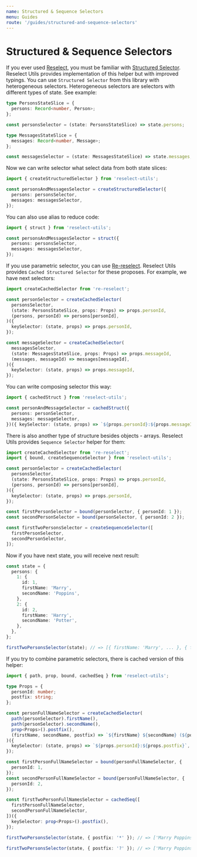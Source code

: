 ```yaml
---
name: Structured & Sequence Selectors
menu: Guides
route: '/guides/structured-and-sequence-selectors'
---
```


# Structured & Sequence Selectors

If you ever used [Reselect](https://github.com/reduxjs/reselect), you must be familiar with [Structured Selector](https://github.com/reduxjs/reselect#createstructuredselectorinputselectors-selectorcreator--createselector). Reselect Utils provides implementation of this helper but with improved typings. You can use `Structured Selector` from this library with heterogeneous selectors. Heterogeneous selectors are selectors with different types of state. See example:

```typescript
type PersonsStateSlice = {
  persons: Record<number, Person>;
};

const personsSelector = (state: PersonsStateSlice) => state.persons;

type MessagesStateSlice = {
  messages: Record<number, Message>;
};

const messagesSelector = (state: MessagesStateSlice) => state.messages;
```

Now we can write selector what select data from both state slices:

```typescript
import { createStructuredSelector } from 'reselect-utils';

const personsAndMessagesSelector = createStructuredSelector({
  persons: personsSelector,
  messages: messagesSelector,
});
```

You can also use alias to reduce code:

```typescript
import { struct } from 'reselect-utils';

const personsAndMessagesSelector = struct({
  persons: personsSelector,
  messages: messagesSelector,
});
```

If you use parametric selector, you can use [Re-reselect](https://github.com/toomuchdesign/re-reselect). Reselect Utils provides `Cached Structured Selector` for these proposes. For example, we have next selectors:

```typescript
import createCachedSelector from 're-reselect';

const personSelector = createCachedSelector(
  personsSelector,
  (state: PersonsStateSlice, props: Props) => props.personId,
  (persons, personId) => persons[personId],
)({
  keySelector: (state, props) => props.personId,
});

const messageSelector = createCachedSelector(
  messagesSelector,
  (state: MessagesStateSlice, props: Props) => props.messageId,
  (messages, messageId) => messages[messageId],
)({
  keySelector: (state, props) => props.messageId,
});
```

You can write composing selector this way:

```typescript
import { cachedStruct } from 'reselect-utils';

const personAndMessageSelector = cachedStruct({
  persons: personSelector,
  messages: messageSelector,
})({ keySelector: (state, props) => `${props.personId}:${props.messageId}` });
```

There is also another type of structure besides objects - arrays. Reselect Utils provides `Sequence Selector` helper for them:

```typescript
import createCachedSelector from 're-reselect';
import { bound, createSequenceSelector } from 'reselect-utils';

const personSelector = createCachedSelector(
  personsSelector,
  (state: PersonsStateSlice, props: Props) => props.personId,
  (persons, personId) => persons[personId],
)({
  keySelector: (state, props) => props.personId,
});

const firstPersonSelector = bound(personSelector, { personId: 1 });
const secondPersonSelector = bound(personSelector, { personId: 2 });

const firstTwoPersonsSelector = createSequenceSelector([
  firstPersonSelector,
  secondPersonSelector,
]);
```

Now if you have next state, you will receive next result:

```typescript
const state = {
  persons: {
    1: {
      id: 1,
      firstName: 'Marry',
      secondName: 'Poppins',
    },
    2: {
      id: 2,
      firstName: 'Harry',
      secondName: 'Potter',
    },
  },
};

firstTwoPersonsSelector(state); // => [{ firstName: 'Marry', ... }, { firstName: 'Harry', ... }]
```

If you try to combine parametric selectors, there is cached version of this helper:

```typescript
import { path, prop, bound, cachedSeq } from 'reselect-utils';

type Props = {
  personId: number;
  postfix: string;
};

const personFullNameSelector = createCachedSelector(
  path(personSelector).firstName(),
  path(personSelector).secondName(),
  prop<Props>().postfix(),
  (firstName, secondName, postfix) => `${firstName} ${secondName} (${postfix})`,
)({
  keySelector: (state, props) => `${props.personId}:${props.postfix}`,
});

const firstPersonFullNameSelector = bound(personFullNameSelector, {
  personId: 1,
});
const secondPersonFullNameSelector = bound(personFullNameSelector, {
  personId: 2,
});

const firstTwoPersonFullNamesSelector = cachedSeq([
  firstPersonFullNameSelector,
  secondPersonFullNameSelector,
])({
  keySelector: prop<Props>().postfix(),
});

firstTwoPersonsSelector(state, { postfix: '*' }); // => ['Marry Poppins (*)', 'Harry Potter (*)' }]

firstTwoPersonsSelector(state, { postfix: '?' }); // => ['Marry Poppins (?)', 'Harry Potter (?)' }]
```
